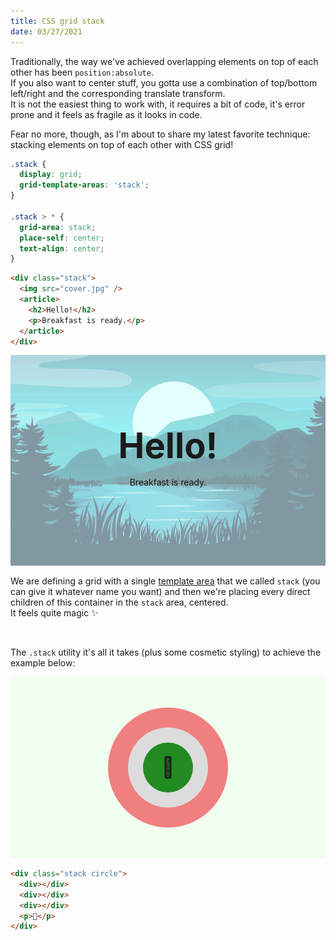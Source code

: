 ```yaml
---
title: CSS grid stack
date: 03/27/2021
---
```


<style>
.stack {
  display: grid;
  grid-template-areas: "stack";
  aspect-ratio: 16/9;
  margin: 0 0 1rem;
}

.stack > * {
  grid-area: stack;
  place-self: center;
  text-align: center;
}

.stack img {
  width: 100%;
  opacity: 0.5;
}

.stack h2 {
  font-size: clamp(3.5rem, 5vw, 5rem);
  margin: 0 0 1rem;
}

.stack article {
  z-index: 1;
}

.circle {
  background: honeydew;
  padding: 0.5rem;
}

.circle > div {
  border-radius: 100%;
}

.circle .l {
  width: 12rem;
  height: 12rem;
  background-color: lightcoral;
}
.circle .m {
  width: 8rem;
  height: 8rem;
  background-color: gainsboro;
}
.circle .s {
  width: 5rem;
  height: 5rem;
  background-color: forestgreen;
}

.circle p {
  font-weight: 600;
  font-size: 2rem;
}
</style>

Traditionally, the way we've achieved overlapping elements on top of each other has been `position:absolute`.  
If you also want to center stuff, you gotta use a combination of top/bottom left/right and the corresponding translate transform.  
It is not the easiest thing to work with, it requires a bit of code, it's error prone and it feels as fragile as it looks in code.

Fear no more, though, as I'm about to share my latest favorite technique: stacking elements on top of each other with CSS grid!

```css
.stack {
  display: grid;
  grid-template-areas: 'stack';
}

.stack > * {
  grid-area: stack;
  place-self: center;
  text-align: center;
}
```

```html
<div class="stack">
  <img src="cover.jpg" />
  <article>
    <h2>Hello!</h2>
    <p>Breakfast is ready.</p>
  </article>
</div>
```

<div class="stack">
  <img src="assets/cover.jpg">
  <article>
    <h2>Hello!</h2>
    <p>Breakfast is ready.</p>
  </article>
</div>

We are defining a grid with a single [template area](https://developer.mozilla.org/en-US/docs/Web/CSS/grid-template-areas) that we called `stack` (you can give it whatever name you want) and then we're placing every direct children of this container in the `stack` area, centered.  
It feels quite magic ✨

<br />

The `.stack` utility it's all it takes (plus some cosmetic styling) to achieve the example below:

<div class="stack circle">
  <div class="l"></div>
  <div class="m"></div>
  <div class="s"></div>
  <p>💖</p>
</div>

```html
<div class="stack circle">
  <div></div>
  <div></div>
  <div></div>
  <p>💖</p>
</div>
```
